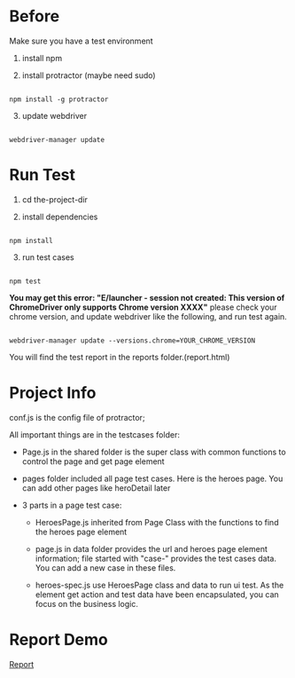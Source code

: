 
# Before

Make sure you have a test environment

1. install npm

2. install protractor (maybe need sudo)

``` shell

npm install -g protractor

```

3. update webdriver

``` shell

webdriver-manager update

```

# Run Test

1. cd the-project-dir

2. install dependencies

``` shell

npm install

```
 

3. run test cases

``` shell

npm test

```  

**You may get this error: "E/launcher - session not created: This version of ChromeDriver only supports Chrome version XXXX"**
please check your chrome version, and update webdriver like the following, and run test again.
``` shell

webdriver-manager update --versions.chrome=YOUR_CHROME_VERSION

``` 

You will find the test report in the reports folder.(report.html)

  

# Project Info

conf.js is the config file of protractor;

All important things are in the testcases folder:

* Page.js in the shared folder is the super class with common functions to control the page and get page element

* pages folder included all page test cases. Here is the heroes page. You can add other pages like heroDetail later

* 3 parts in a page test case:

  * HeroesPage.js inherited from Page Class with the functions to find the heroes page element

  * page.js in data folder provides the url and heroes page element information; file started with "case-" provides the test cases data. You can add a new case in these files.

  * heroes-spec.js use HeroesPage class and data to run ui test. As the element get action and test data have been encapsulated, you can focus on the business logic.

  

# Report Demo

[Report](https://drive.google.com/file/d/18RXN3TYPA9S1EPdQHQJdYCoDimBlyLrG/view)